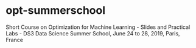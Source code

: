 # opt-summerschool
Short Course on Optimization for Machine Learning - Slides and Practical Labs - DS3 Data Science Summer School, June 24 to 28, 2019, Paris, France
